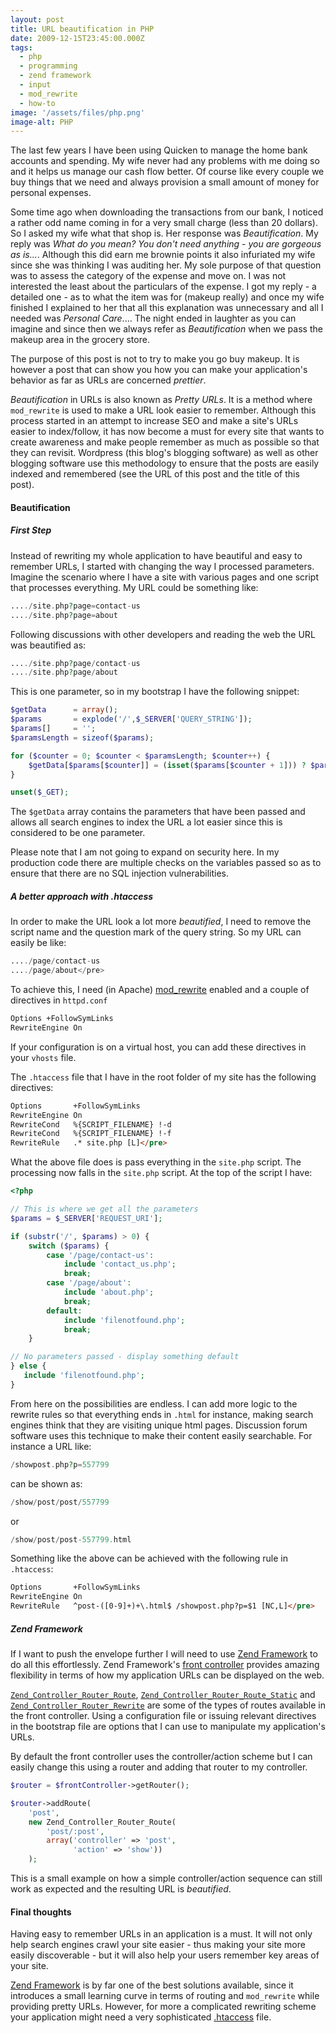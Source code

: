 ```yaml
---
layout: post
title: URL beautification in PHP
date: 2009-12-15T23:45:00.000Z
tags:
  - php
  - programming
  - zend framework
  - input
  - mod_rewrite
  - how-to
image: '/assets/files/php.png'
image-alt: PHP
---
```

The last few years I have been using Quicken to manage the home bank accounts and spending. My wife never had any problems with me doing so and it helps us manage our cash flow better. Of course like every couple we buy things that we need and always provision a small amount of money for personal expenses.

Some time ago when downloading the transactions from our bank, I noticed a rather odd name coming in for a very small charge (less than 20 dollars). So I asked my wife what that shop is. Her response was *Beautification*. My reply was *What do you mean? You don't need anything - you are gorgeous as is...*. Although this did earn me brownie points it also infuriated my wife since she was thinking I was auditing her. My sole purpose of that question was to assess the category of the expense and move on. I was not interested the least about the particulars of the expense. I got my reply - a detailed one - as to what the item was for (makeup really) and once my wife finished I explained to her that all this explanation was unnecessary and all I needed was *Personal Care*.... The night ended in laughter as you can imagine and since then we always refer as *Beautification* when we pass the makeup area in the grocery store.

The purpose of this post is not to try to make you go buy makeup. It is however a post that can show you how you can make your application's behavior as far as URLs are concerned *prettier*.

*Beautification* in URLs is also known as *Pretty URLs*. It is a method where `mod_rewrite` is used to make a URL look easier to remember. Although this process started in an attempt to increase SEO and make a site's URLs easier to index/follow, it has now become a must for every site that wants to create awareness and make people remember as much as possible so that they can revisit. Wordpress (this blog's blogging software) as well as other blogging software use this methodology to ensure that the posts are easily indexed and remembered (see the URL of this post and the title of this post).

#### Beautification

##### First Step

Instead of rewriting my whole application to have beautiful and easy to remember URLs, I started with changing the way I processed parameters. Imagine the scenario where I have a site with various pages and one script that processes everything. My URL could be something like:

```php
..../site.php?page=contact-us
..../site.php?page=about
```

Following discussions with other developers and reading the web the URL was beautified as:

```php
..../site.php?page/contact-us
..../site.php?page/about
```

This is one parameter, so in my bootstrap I have the following snippet:

```php
$getData      = array();
$params       = explode('/',$_SERVER['QUERY_STRING']);
$params[]     = '';
$paramsLength = sizeof($params);

for ($counter = 0; $counter < $paramsLength; $counter++) {
    $getData[$params[$counter]] = (isset($params[$counter + 1])) ? $params[$counter + 1] : '';
}

unset($_GET);
```

The `$getData` array contains the parameters that have been passed and allows all search engines to index the URL a lot easier since this is considered to be one parameter.

Please note that I am not going to expand on security here. In my production code there are multiple checks on the variables passed so as to ensure that there are no SQL injection vulnerabilities.

##### A better approach with .htaccess

In order to make the URL look a lot more *beautified*, I need to remove the script name and the question mark of the query string. So my URL can easily be like:

```php
..../page/contact-us
..../page/about</pre>
```

To achieve this, I need (in Apache) [mod_rewrite](https://httpd.apache.org/docs/2.0/mod/mod_rewrite.html) enabled and a couple of directives in `httpd.conf`

```html
Options +FollowSymLinks
RewriteEngine On
```

If your configuration is on a virtual host, you can add these directives in your `vhosts` file.

The `.htaccess` file that I have in the root folder of my site has the following directives:

```html
Options       +FollowSymLinks
RewriteEngine On
RewriteCond   %{SCRIPT_FILENAME} !-d
RewriteCond   %{SCRIPT_FILENAME} !-f
RewriteRule   .* site.php [L]</pre>
```

What the above file does is pass everything in the `site.php` script. The processing now falls in the `site.php` script. At the top of the script I have:

```php
<?php

// This is where we get all the parameters
$params = $_SERVER['REQUEST_URI'];

if (substr('/', $params) > 0) {
    switch ($params) {
        case '/page/contact-us':
            include 'contact_us.php';
            break;
        case '/page/about':
            include 'about.php';
            break;
        default:
            include 'filenotfound.php';
            break;
    }

// No parameters passed - display something default
} else {
   include 'filenotfound.php';
}
```

From here on the possibilities are endless. I can add more logic to the rewrite rules so that everything ends in `.html` for instance, making search engines think that they are visiting unique html pages. Discussion forum software uses this technique to make their content easily searchable. For instance a URL like:

```php
/showpost.php?p=557799
```

can be shown as:

```php
/show/post/post/557799
```

or

```php
/show/post/post-557799.html
```

Something like the above can be achieved with the following rule in `.htaccess`:

```html
Options       +FollowSymLinks
RewriteEngine On
RewriteRule   ^post-([0-9]+)+\.html$ /showpost.php?p=$1 [NC,L]</pre>
```

##### Zend Framework

If I want to push the envelope further I will need to use [Zend Framework](https://framework.zend.com/) to do all this effortlessly. Zend Framework's [front controller](https://framework.zend.com/manual/1.12/en/zend.controller.html) provides amazing flexibility in terms of how my application URLs can be displayed on the web.

[`Zend_Controller_Router_Route`](https://framework.zend.com/manual/1.12/en/zend.controller.router.html#zend.controller.router.routes.standard), [`Zend_Controller_Router_Route_Static`](https://framework.zend.com/manual/1.12/en/zend.controller.router.html#zend.controller.router.routes.static) and [`Zend_Controller_Router_Rewrite`](https://framework.zend.com/manual/1.12/en/zend.controller.router.html#zend.controller.router.default-routes) are some of the types of routes available in the front controller. Using a configuration file or issuing relevant directives in the bootstrap file are options that I can use to manipulate my application's URLs.

By default the front controller uses the controller/action scheme but I can easily change this using a router and adding that router to my controller.

```php
$router = $frontController->getRouter();

$router->addRoute(
    'post',
    new Zend_Controller_Router_Route(
        'post/:post',
        array('controller' => 'post',
              'action' => 'show'))
    );
```

This is a small example on how a simple controller/action sequence can still work as expected and the resulting URL is *beautified*.

#### Final thoughts

Having easy to remember URLs in an application is a must. It will not only help search engines crawl your site easier - thus making your site more easily discoverable - but it will also help your users remember key areas of your site.

[Zend Framework](https://framework.zend.com/) is by far one of the best solutions available, since it introduces a small learning curve in terms of routing and `mod_rewrite` while providing pretty URLs. However, for more a complicated rewriting scheme your application might need a very sophisticated [.htaccess](https://httpd.apache.org/docs/2.0/howto/htaccess.html) file.
